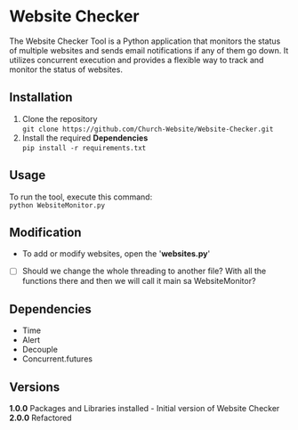 # Website Checker
The Website Checker Tool is a Python application that monitors the status of multiple websites and sends email notifications if any of them go down. It utilizes concurrent execution and provides a flexible way to track and monitor the status of websites.

## Installation
1. Clone the repository <br>
`git clone https://github.com/Church-Website/Website-Checker.git`
2. Install the required <b>Dependencies</b> <br>
`pip install -r requirements.txt`

## Usage
To run the tool, execute this command:<br>
`python WebsiteMonitor.py`

## Modification
- To add or modify websites, open the '<b>websites.py</b>'
- [ ] Should we change the whole threading to another file? With all the functions there and then we will call it main sa WebsiteMonitor?

## Dependencies
- Time
- Alert
- Decouple
- Concurrent.futures

## Versions
<b>1.0.0</b> Packages and Libraries installed - Initial version of Website Checker <br>
<b>2.0.0</b> Refactored
